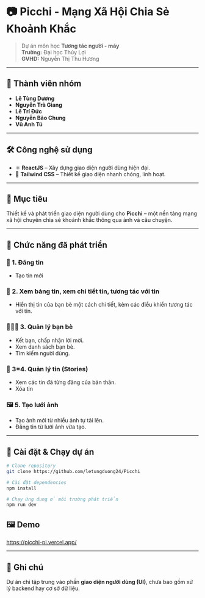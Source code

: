 # 📷 Picchi - Mạng Xã Hội Chia Sẻ Khoảnh Khắc

> Dự án môn học **Tương tác người - máy**  
> **Trường:** Đại học Thủy Lợi  
> **GVHD:** Nguyễn Thị Thu Hương
---

## 👥 Thành viên nhóm

- **Lê Tùng Dương**  
- **Nguyễn Trà Giang**  
- **Lê Trí Đức**  
- **Nguyễn Bảo Chung**  
- **Vũ Anh Tú**

---

## 🛠️ Công nghệ sử dụng

- ⚛️ **ReactJS** – Xây dựng giao diện người dùng hiện đại.  
- 🎨 **Tailwind CSS** – Thiết kế giao diện nhanh chóng, linh hoạt.

---

## 🎯 Mục tiêu

Thiết kế và phát triển giao diện người dùng cho **Picchi** – một nền tảng mạng xã hội chuyên chia sẻ khoảnh khắc thông qua ảnh và câu chuyện.

---

## 🔧 Chức năng đã phát triển

### 📃 1. Đăng tin
- Tạo tin mới

### 📃 2. Xem bảng tin, xem chi tiết tin, tương tác với tin
- Hiển thị tin của bạn bè một cách chi tiết, kèm các điều khiển tương tác với tin.

### 🧑‍🤝‍🧑 3. Quản lý bạn bè
- Kết bạn, chấp nhận lời mời.
- Xem danh sách bạn bè.
- Tìm kiếm người dùng.

### 📸 3=4. Quản lý tin (Stories)
- Xem các tin đã từng đăng của bản thân.
- Xóa tin

### 🖼️ 5. Tạo lưới ảnh
- Tạo ảnh mới từ nhiều ảnh tự tải lên.
- Đăng tin từ lưới ảnh vừa tạo.

---

## 🚀 Cài đặt & Chạy dự án

```bash
# Clone repository
git clone https://github.com/letungduong24/Picchi

# Cài đặt dependencies
npm install

# Chạy ứng dụng ở môi trường phát triển
npm run dev
```

## 🖼️ Demo

https://picchi-pi.vercel.app/

---

## 📌 Ghi chú

Dự án chỉ tập trung vào phần **giao diện người dùng (UI)**, chưa bao gồm xử lý backend hay cơ sở dữ liệu.
